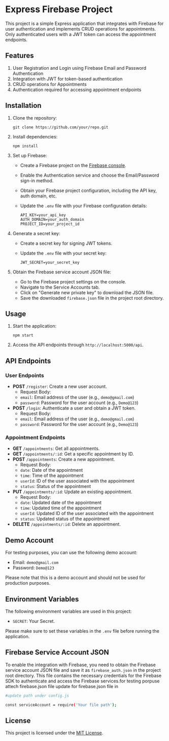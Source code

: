 # Express Firebase Project

This project is a simple Express application that integrates with Firebase for user authentication and implements CRUD operations for appointments. Only authenticated users with a JWT token can access the appointment endpoints.

## Features

1. User Registration and Login using Firebase Email and Password Authentication
2. Integration with JWT for token-based authentication
3. CRUD operations for Appointments
4. Authentication required for accessing appointment endpoints

## Installation

1. Clone the repository:

   ```
   git clone https://github.com/your/repo.git
   ```

2. Install dependencies:

   ```
   npm install
   ```

3. Set up Firebase:

   - Create a Firebase project on the [Firebase console](https://console.firebase.google.com).
   - Enable the Authentication service and choose the Email/Password sign-in method.
   - Obtain your Firebase project configuration, including the API key, auth domain, etc.
   - Update the `.env` file with your Firebase configuration details:

     ```
     API_KEY=your_api_key
     AUTH_DOMAIN=your_auth_domain
     PROJECT_ID=your_project_id
     ```

4. Generate a secret key:

   - Create a secret key for signing JWT tokens.
   - Update the `.env` file with your secret key:

     ```
     JWT_SECRET=your_secret_key
     ```

5. Obtain the Firebase service account JSON file:

   - Go to the Firebase project settings on the console.
   - Navigate to the Service Accounts tab.
   - Click on "Generate new private key" to download the JSON file.
   - Save the downloaded `firebase.json` file in the project root directory.

## Usage

1. Start the application:

   ```
   npm start
   ```

2. Access the API endpoints through `http://localhost:5000/api`.

## API Endpoints

### User Endpoints

- **POST** `/register`: Create a new user account.
   - Request Body:
    - `email`: Email address of the user (e.g., `demo@gmail.com`)
    - `password`: Password for the user account (e.g., `Demo@123`)
- **POST** `/login`: Authenticate a user and obtain a JWT token.
    - Request Body:
    - `email`: Email address of the user (e.g., `demo@gmail.com`)
    - `password`: Password for the user account (e.g., `Demo@123`)

### Appointment Endpoints 

- **GET** `/appointments`: Get all appointments.
- **GET** `/appointments/:id`: Get a specific appointment by ID.
- **POST** `/appointments`: Create a new appointment.
    - Request Body:
    - `date`: Date of the appointment
    - `time`: Time of the appointment
    - `userId`: ID of the user associated with the appointment
    - `status`: Status of the appointment
- **PUT** `/appointments/:id`: Update an existing appointment.
    - Request Body:
    - `date`: Updated date of the appointment
    - `time`: Updated time of the appointment
    - `userId`: Updated ID of the user associated with the appointment
    - `status`: Updated status of the appointment
- **DELETE** `/appointments/:id`: Delete an appointment.

## Demo Account

For testing purposes, you can use the following demo account:

- Email: `demo@gmail.com`
- Password: `Demo@123`

Please note that this is a demo account and should not be used for production purposes.

## Environment Variables

The following environment variables are used in this project:

- `SECRET`: Your Secret.


Please make sure to set these variables in the `.env` file before running the application.

## Firebase Service Account JSON

To enable the integration with Firebase, you need to obtain the Firebase service account JSON file and save it as `firebase_auth.json` in the project root directory. This file contains the necessary credentials for the Firebase SDK to authenticate and access the Firebase services.for testing porpuse attech firebase.json file 
update for firebase.json file in 
```bash
#update path under config.js

const serviceAccount = require('Your file path');


```

## License

This project is licensed under the [MIT License](LICENSE).
